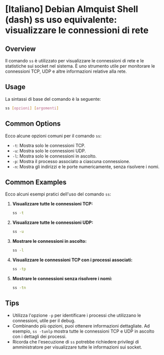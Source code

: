 # [Italiano] Debian Almquist Shell (dash) ss uso equivalente: visualizzare le connessioni di rete

## Overview
Il comando `ss` è utilizzato per visualizzare le connessioni di rete e le statistiche sui socket nel sistema. È uno strumento utile per monitorare le connessioni TCP, UDP e altre informazioni relative alla rete.

## Usage
La sintassi di base del comando è la seguente:

```bash
ss [opzioni] [argomenti]
```

## Common Options
Ecco alcune opzioni comuni per il comando `ss`:

- `-t`: Mostra solo le connessioni TCP.
- `-u`: Mostra solo le connessioni UDP.
- `-l`: Mostra solo le connessioni in ascolto.
- `-p`: Mostra il processo associato a ciascuna connessione.
- `-n`: Mostra gli indirizzi e le porte numericamente, senza risolvere i nomi.

## Common Examples
Ecco alcuni esempi pratici dell'uso del comando `ss`:

1. **Visualizzare tutte le connessioni TCP:**

   ```bash
   ss -t
   ```

2. **Visualizzare tutte le connessioni UDP:**

   ```bash
   ss -u
   ```

3. **Mostrare le connessioni in ascolto:**

   ```bash
   ss -l
   ```

4. **Visualizzare le connessioni TCP con i processi associati:**

   ```bash
   ss -tp
   ```

5. **Mostrare le connessioni senza risolvere i nomi:**

   ```bash
   ss -tn
   ```

## Tips
- Utilizza l'opzione `-p` per identificare i processi che utilizzano le connessioni, utile per il debug.
- Combinando più opzioni, puoi ottenere informazioni dettagliate. Ad esempio, `ss -tunlp` mostra tutte le connessioni TCP e UDP in ascolto con i dettagli dei processi.
- Ricorda che l'esecuzione di `ss` potrebbe richiedere privilegi di amministratore per visualizzare tutte le informazioni sui socket.
